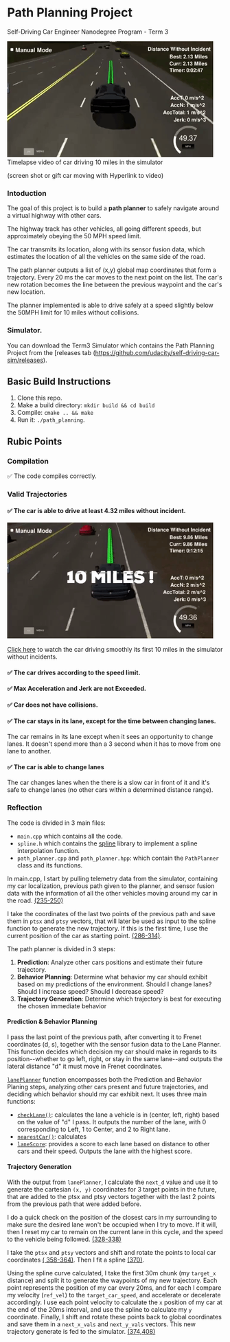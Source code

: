 # Path Planning Project
Self-Driving Car Engineer Nanodegree Program - Term 3
   
![alt text][image1]
Timelapse video of car driving 10 miles in the simulator 

(screen shot or gift car moving with Hyperlink to video)
   
### Intoduction
The goal of this project is to build a **path planner** to safely navigate around a virtual highway with other cars. 

The highway track has other vehicles, all going different speeds, but approximately obeying the 50 MPH speed limit.

The car transmits its location, along with its sensor fusion data, which estimates the location of all the vehicles on the same side of the road.

The path planner outputs a list of (x,y) global map coordinates that form a trajectory. Every 20 ms the car moves to the next point on the list. The car's new rotation becomes the line between the previous waypoint and the car's new location.

The planner implemented is able to drive safely at a speed slightly below the 50MPH limit for 10 miles without collisions. 

### Simulator.
You can download the Term3 Simulator which contains the Path Planning Project from the [releases tab (https://github.com/udacity/self-driving-car-sim/releases).


## Basic Build Instructions

1. Clone this repo.
2. Make a build directory: `mkdir build && cd build`
3. Compile: `cmake .. && make`
4. Run it: `./path_planning`.


## Rubic Points

### Compilation

✅ The code compiles correctly.

### Valid Trajectories

#### ✅ The car is able to drive at least 4.32 miles without incident.

![alt text][image2]

[Click here](https://www.youtube.com/watch?v=cckhao1qgP4) to watch the car driving smoothly its first 10 miles in the simulator without incidents. 

#### ✅ The car drives according to the speed limit.

#### ✅ Max Acceleration and Jerk are not Exceeded.

#### ✅ Car does not have collisions.

#### ✅ The car stays in its lane, except for the time between changing lanes.

The car remains in its lane except when it sees an opportunity to change lanes. It doesn't spend more than a 3 second when it has to move from one lane to another.


#### ✅ The car is able to change lanes

The car changes lanes when the there is a slow car in front of it and it's safe to change lanes (no other cars within a determined distance range).

### Reflection

The code is divided in 3 main files: 
* `main.cpp` which contains all the code. 
* `spline.h` which contains the [spline](http://kluge.in-chemnitz.de/opensource/spline/) library to implement a spline interpolation function.
* `path_planner.cpp` and `path_planner.hpp`: which contain the `PathPlanner` class and its functions. 

In main.cpp, I start by pulling telemetry data from the simulator, containing my car localization, previous path given to the planner, and sensor fusion data with the information of all the other vehicles moving around my car in the road. [(235-250)](https://github.com/ilopezfr/CarND-Path-Planning-Project/blob/master/src/main.cpp#L235)

I take the coordinates of the last two points of the previous path and save them in `ptsx` and `ptsy` vectors, that will later be used as input to the spline function to generate the new trajectory. If this is the first time, I use the current position of the car as starting point. [(286-314)](https://github.com/ilopezfr/CarND-Path-Planning-Project/blob/master/src/main.cpp#L286).

The path planner is divided in 3 steps: 
1. **Prediction**: Analyze other cars positions and estimate their future trajectory.
2. **Behavior Planning**: Determine what behavior my car should exhibit based on my predictions of the environment. Should I change lanes? Should I increase speed? Should I decrease speed?
3. **Trajectory Generation**: Determine which trajectory is best for executing the chosen immediate behavior

#### Prediction & Behavior Planning
I pass the last point of the previous path, after converting it to Frenet coordinates (d, s), together with the sensor fusion data to the Lane Planner. This function decides which decision my car should make in regards to its position--whether to go left, right, or stay in the same lane--and outputs the lateral distance "d" it must move in Frenet coordinates. 

[`lanePlanner`](https://github.com/ilopezfr/CarND-Path-Planning-Project/blob/master/src/planner.cpp#113) function encompasses both the Prediction and Behavior Planing steps, analyzing other cars present and future trajectories, and deciding which behavior should my car exhibit next. It uses three main functions: 
* [`checkLane()`](https://github.com/ilopezfr/CarND-Path-Planning-Project/blob/master/src/planner.cpp#L6): calculates the lane a vehicle is in (center, left, right) based on the value of "d" I pass. It outputs the number of the lane, with 0 corresponding to Left, 1 to Center, and 2 to Right lane. 
* [`nearestCar()`](https://github.com/ilopezfr/CarND-Path-Planning-Project/blob/master/src/planner.cpp#L23): calculates 
* [`laneScore`](https://github.com/ilopezfr/CarND-Path-Planning-Project/blob/master/src/planner.cpp#L67): provides a score to each lane based on distance to other cars and their speed. Outputs the lane with the highest score.

#### Trajectory Generation

With the output from `lanePlanner`, I calculate the `next_d` value and use it to generate the cartesian `(x, y)` coordinates for 3 target points in the future, that are added to the ptsx and ptsy vectors together with the last 2 points from the previous path that were added before. 

I do a quick check on the position of the closest cars in my surrounding to make sure the desired lane won't be occupied when I try to move. If it will, then I reset my car to remain on the current lane in this cycle, and the speed to the vehicle being followed. [(328-338)](https://github.com/ilopezfr/CarND-Path-Planning-Project/blob/master/src/main.cpp#L328)

I take the `ptsx` and `ptsy` vectors and shift and rotate the points to local car coordinates [( 358-364)](https://github.com/ilopezfr/CarND-Path-Planning-Project/blob/master/src/main.cpp#L358). Then I fit a spline [(370)](https://github.com/ilopezfr/CarND-Path-Planning-Project/blob/master/src/main.cpp#L370). 

Using the spline curve calculated, I take the first 30m chunk (my `target_x` distance) and split it to generate the waypoints of my new trajectory. Each point represents the position of my car every 20ms, and for each I compare my velocity (`ref_vel`) to the `target_car_speed`, and accelerate or decelerate accordingly. I use each point velocity to calculate the `x` position of my car at the end of the 20ms interval, and use the spline to calculate my `y` coordinate. Finally, I shift and rotate these points back to global coordinates and save them in a `next_x_vals` and `next_y_vals` vectors. This new trajectory generate is fed to the simulator. [(374,408)](https://github.com/ilopezfr/CarND-Path-Planning-Project/blob/master/src/main.cpp#L374)


[//]: # (Image References)

[image1]: ./images/path_plan_3sec.gif "Sample Car Driving"
[image2]: ./images/path_plan_10mile.gif "10mile"